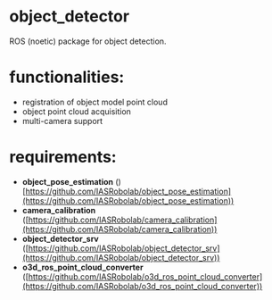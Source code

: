 # object_detector
ROS (noetic) package for object detection.

# functionalities:
- registration of object model point cloud
- object point cloud acquisition
- multi-camera support


# requirements:
- __object_pose_estimation__ ()[https://github.com/IASRobolab/object_pose_estimation](https://github.com/IASRobolab/object_pose_estimation))
- __camera_calibration__ ([https://github.com/IASRobolab/camera_calibration](https://github.com/IASRobolab/camera_calibration))
- __object_detector_srv__ ([https://github.com/IASRobolab/object_detector_srv](https://github.com/IASRobolab/object_detector_srv))
- __o3d_ros_point_cloud_converter__ ([https://github.com/IASRobolab/o3d_ros_point_cloud_converter](https://github.com/IASRobolab/o3d_ros_point_cloud_converter))
